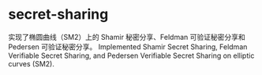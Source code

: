 # secret-sharing
实现了椭圆曲线（SM2）上的 Shamir 秘密分享、Feldman 可验证秘密分享和 Pedersen 可验证秘密分享。 Implemented Shamir Secret Sharing, Feldman Verifiable Secret Sharing, and Pedersen Verifiable Secret Sharing on elliptic curves (SM2).
